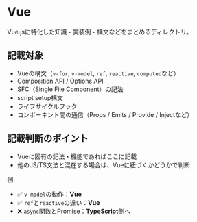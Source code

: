 # Vue

Vue.jsに特化した知識・実装例・構文などをまとめるディレクトリ。

## 記載対象

- Vueの構文（`v-for`, `v-model`, `ref`, `reactive`, `computed`など）
- Composition API / Options API
- SFC（Single File Component）の記法
- script setup構文
- ライフサイクルフック
- コンポーネント間の通信（Props / Emits / Provide / Injectなど）

## 記載判断のポイント

- Vueに固有の記法・機能であればここに記載
- 他のJS/TS文法と混在する場合は、Vueに紐づくかどうかで判断

例:
- ✅ `v-model`の動作：**Vue**
- ✅ `ref`と`reactive`の違い：**Vue**
- ❌ `async`関数とPromise：**TypeScript**側へ
